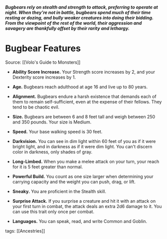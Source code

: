 _**Bugbears rely on stealth and strength to attack, preferring to operate at night. When they're not in battle, bugbears spend much of their time resting or dozing, and bully weaker creatures into doing their bidding. From the viewpoint of the rest of the world, their aggression and savagery are thankfully offset by their rarity and lethargy.**_

# Bugbear Features

Source: [[Volo's Guide to Monsters]]

-   **Ability Score Increase.** Your Strength score increases by 2, and your Dexterity score increases by 1.

-   **Age.** Bugbears reach adulthood at age 16 and live up to 80 years.

-   **Alignment.** Bugbears endure a harsh existence that demands each of them to remain self-sufficient, even at the expense of their fellows. They tend to be chaotic evil.

-   **Size.** Bugbears are between 6 and 8 feet tall and weigh between 250 and 350 pounds. Your size is Medium.

-   **Speed.** Your base walking speed is 30 feet.

-   **Darkvision.** You can see in dim light within 60 feet of you as if it were bright light, and in darkness as if it were dim light. You can't discern color in darkness, only shades of gray.

-   **Long-Limbed.** When you make a melee attack on your turn, your reach for it is 5 feet greater than normal.

-   **Powerful Build.** You count as one size larger when determining your carrying capacity and the weight you can push, drag, or lift.

-   **Sneaky.** You are proficient in the Stealth skill.

-   **Surprise Attack.** If you surprise a creature and hit it with an attack on your first turn in combat, the attack deals an extra 2d6 damage to it. You can use this trait only once per combat.

-   **Languages.** You can speak, read, and write Common and Goblin.

tags: [[Ancestries]]